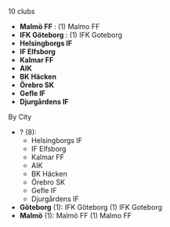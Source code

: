 10 clubs

- **Malmö FF** : (1) Malmo FF
- **IFK Göteborg** : (1) IFK Goteborg
- **Helsingborgs IF**
- **IF Elfsborg**
- **Kalmar FF**
- **AIK**
- **BK Häcken**
- **Örebro SK**
- **Gefle IF**
- **Djurgårdens IF**




By City

- ? (8): 
  - Helsingborgs IF 
  - IF Elfsborg 
  - Kalmar FF 
  - AIK 
  - BK Häcken 
  - Örebro SK 
  - Gefle IF 
  - Djurgårdens IF 
- **Göteborg** (1): IFK Göteborg  (1) IFK Goteborg
- **Malmö** (1): Malmö FF  (1) Malmo FF


